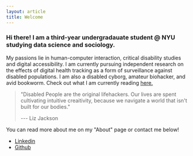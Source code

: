 ```yaml
---
layout: article
title: Welcome 
---
```


### Hi there! I am a third-year undergradauate student @ NYU studying data science and sociology.

My passions lie in human-computer interaction, critical disability studies and digital accessibility. I am currently pursuing independent research on the effects of digital health tracking as a form of surveillance against disabled populations. I am also a disabled cyborg, amateur biohacker, and avid bookworm. Check out what I am currently reading [here.](https://www.goodreads.com/user/show/46515398-paige-h)

> "Disabled People are the original lifehackers. Our lives are spent cultivating intuitive creaitivity, because we navigate a world that isn't built for our bodies." 
>
> --- Liz Jackson 

You can read more about me on my "About" page or contact me below!
- [Linkedin](https://www.linkedin.com/in/paige-hanoka-84186a141/)
- [Github](https://github.com/paigehauntology)
